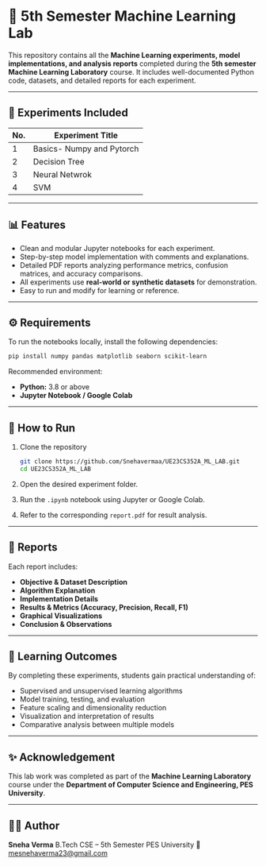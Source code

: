 # 🧠 5th Semester Machine Learning Lab

This repository contains all the **Machine Learning experiments, model implementations, and analysis reports** completed during the **5th semester Machine Learning Laboratory** course.
It includes well-documented Python code, datasets, and detailed reports for each experiment.

---


## 🧩 Experiments Included

| No. | Experiment Title                   
| --- | ---------------------------------- 
| 1   | Basics- Numpy and Pytorch
| 2   | Decision Tree
| 3   | Neural Netwrok
| 4   | SVM


---

## 📊 Features

* Clean and modular Jupyter notebooks for each experiment.
* Step-by-step model implementation with comments and explanations.
* Detailed PDF reports analyzing performance metrics, confusion matrices, and accuracy comparisons.
* All experiments use **real-world or synthetic datasets** for demonstration.
* Easy to run and modify for learning or reference.

---

## ⚙️ Requirements

To run the notebooks locally, install the following dependencies:

```bash
pip install numpy pandas matplotlib seaborn scikit-learn
```

Recommended environment:

* **Python:** 3.8 or above
* **Jupyter Notebook / Google Colab**

---

## 🚀 How to Run

1. Clone the repository

   ```bash
   git clone https://github.com/Snehavermaa/UE23CS352A_ML_LAB.git
   cd UE23CS352A_ML_LAB
   ```

2. Open the desired experiment folder.

3. Run the `.ipynb` notebook using Jupyter or Google Colab.

4. Refer to the corresponding `report.pdf` for result analysis.

---

## 🧾 Reports

Each report includes:

* **Objective & Dataset Description**
* **Algorithm Explanation**
* **Implementation Details**
* **Results & Metrics (Accuracy, Precision, Recall, F1)**
* **Graphical Visualizations**
* **Conclusion & Observations**

---

## 🏁 Learning Outcomes

By completing these experiments, students gain practical understanding of:

* Supervised and unsupervised learning algorithms
* Model training, testing, and evaluation
* Feature scaling and dimensionality reduction
* Visualization and interpretation of results
* Comparative analysis between multiple models

---

## ✨ Acknowledgement

This lab work was completed as part of the **Machine Learning Laboratory** course under the **Department of Computer Science and Engineering, PES University**.

---

## 👩‍💻 Author

**Sneha Verma**
B.Tech CSE – 5th Semester
PES University
📧 mesnehaverma23@gmail.com

